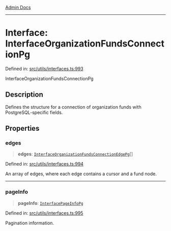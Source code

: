 [Admin Docs](/)

***

# Interface: InterfaceOrganizationFundsConnectionPg

Defined in: [src/utils/interfaces.ts:993](https://github.com/PalisadoesFoundation/talawa-admin/blob/main/src/utils/interfaces.ts#L993)

InterfaceOrganizationFundsConnectionPg

## Description

Defines the structure for a connection of organization funds with PostgreSQL-specific fields.

## Properties

### edges

> **edges**: [`InterfaceOrganizationFundsConnectionEdgePg`](InterfaceOrganizationFundsConnectionEdgePg.md)[]

Defined in: [src/utils/interfaces.ts:994](https://github.com/PalisadoesFoundation/talawa-admin/blob/main/src/utils/interfaces.ts#L994)

An array of edges, where each edge contains a cursor and a fund node.

***

### pageInfo

> **pageInfo**: [`InterfacePageInfoPg`](InterfacePageInfoPg.md)

Defined in: [src/utils/interfaces.ts:995](https://github.com/PalisadoesFoundation/talawa-admin/blob/main/src/utils/interfaces.ts#L995)

Pagination information.
